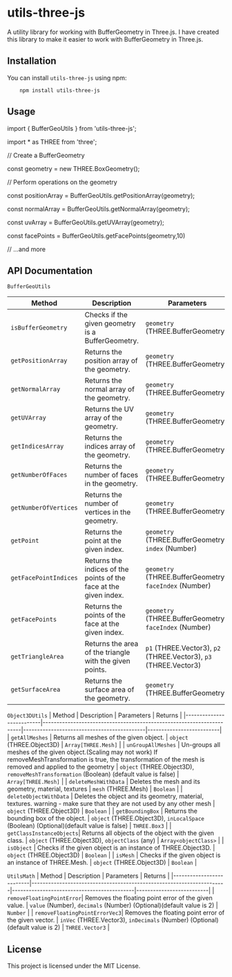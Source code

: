 # utils-three-js

A utility library for working with BufferGeometry in Three.js.
I have created this library to make it easier to work with BufferGeometry in Three.js.

## Installation

You can install `utils-three-js` using npm:


```
    npm install utils-three-js
```

## Usage

import { BufferGeoUtils } from 'utils-three-js';

import * as THREE from 'three';

// Create a BufferGeometry

const geometry = new THREE.BoxGeometry();


// Perform operations on the geometry

const positionArray = BufferGeoUtils.getPositionArray(geometry);

const normalArray   = BufferGeoUtils.getNormalArray(geometry);

const uvArray       = BufferGeoUtils.getUVArray(geometry);

const facePoints    = BufferGeoUtils.getFacePoints(geometry,10)

// ...and more

## API Documentation
`BufferGeoUtils`

| Method                   | Description                                                          | Parameters                                 | Returns                   |
|--------------------------|----------------------------------------------------------------------|--------------------------------------------|--------------------------|
| `isBufferGeometry`       | Checks if the given geometry is a BufferGeometry.                   | `geometry` (THREE.BufferGeometry)           | `Boolean`                |
| `getPositionArray`       | Returns the position array of the geometry.                          | `geometry` (THREE.BufferGeometry)           | `Array`                  |
| `getNormalArray`         | Returns the normal array of the geometry.                            | `geometry` (THREE.BufferGeometry)           | `Array`                  |
| `getUVArray`             | Returns the UV array of the geometry.                                | `geometry` (THREE.BufferGeometry)           | `Array`                  |
| `getIndicesArray`        | Returns the indices array of the geometry.                           | `geometry` (THREE.BufferGeometry)           | `Array`                  |
| `getNumberOfFaces`       | Returns the number of faces in the geometry.                         | `geometry` (THREE.BufferGeometry)           | `Number`                 |
| `getNumberOfVertices`    | Returns the number of vertices in the geometry.                      | `geometry` (THREE.BufferGeometry)           | `Number`                 |
| `getPoint`               | Returns the point at the given index.                                | `geometry` (THREE.BufferGeometry), `index` (Number) | `THREE.Vector3`           |
| `getFacePointIndices`    | Returns the indices of the points of the face at the given index.    | `geometry` (THREE.BufferGeometry), `faceIndex` (Number) | `Array[Number]`           |
| `getFacePoints`          | Returns the points of the face at the given index.                   | `geometry` (THREE.BufferGeometry), `faceIndex` (Number) | `Array[THREE.Vector3]`    |
| `getTriangleArea`        | Returns the area of the triangle with the given points.              | `p1` (THREE.Vector3), `p2` (THREE.Vector3), `p3` (THREE.Vector3) | `Number` |
| `getSurfaceArea`         | Returns the surface area of the geometry.                            | `geometry` (THREE.BufferGeometry)           | `Number`                 |

`Object3DUtils`
| Method                   | Description                                                          | Parameters                                 | Returns                   |
|--------------------------|----------------------------------------------------------------------|--------------------------------------------|--------------------------|
| `getAllMeshes`           | Returns all meshes of the given object.                              | `object` (THREE.Object3D)                  | `Array[THREE.Mesh]`      |
| `unGroupAllMeshes`       | Un-groups all meshes of the given object.(Scaling may not work) If removeMeshTransformation is true, the transformation of the mesh is removed and applied to the geometry      | `object` (THREE.Object3D), `removeMeshTransformation` (Boolean) (default value is false) | `Array[THREE.Mesh]`      |
| `deleteMeshWithData`      | Deletes the mesh and its geometry, material, textures    | `mesh` (THREE.Mesh) | `Boolean`      |
| `deleteObjectWithData`    | Deletes the object and its geometry, material, textures. warning - make sure that they are not used by any other mesh    | `object` (THREE.Object3D) | `Boolean`      |
| `getBoundingBox`         | Returns the bounding box of the object.                              | `object` (THREE.Object3D), `inLocalSpace` (Boolean) (Optional)(default value is false)  | `THREE.Box3`    |
| `getClassInstanceObjects`| Returns all objects of the object with the given class.              | `object` (THREE.Object3D), `objectClass` (any)  | `Array<objectClass>`  |
| `isObject`               | Checks if the given object is an instance of THREE.Object3D.         | `object` (THREE.Object3D)                  | `Boolean`                |
| `isMesh`                 | Checks if the given object is an instance of THREE.Mesh.             | `object` (THREE.Object3D)                  | `Boolean`                |

`UtilsMath`
| Method                   | Description                                                          | Parameters                                 | Returns                   |
|--------------------------|----------------------------------------------------------------------|--------------------------------------------|--------------------------|
| `removeFloatingPointError`| Removes the floating point error of the given value.                 | `value` (Number), `decimals` (Number) (Optional)(default value is 2) | `Number` |
| `removeFloatingPointErrorVec3`| Removes the floating point error of the given vector.                 | `inVec` (THREE.Vector3), `inDecimals` (Number) (Optional)(default value is 2) | `THREE.Vector3` |
## License

This project is licensed under the MIT License.